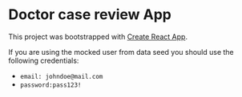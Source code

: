 # Doctor case review App

This project was bootstrapped with [Create React App](https://github.com/facebook/create-react-app).

If you are using the mocked user from data seed you should use the following credentials:

- `email: johndoe@mail.com`
- `password:pass123!`
